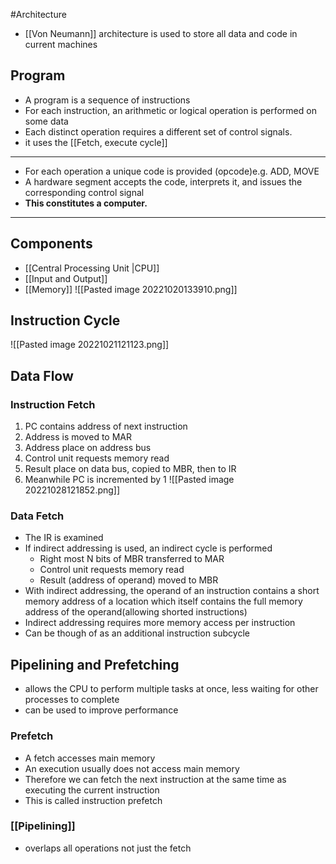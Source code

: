 #Architecture
- [[Von Neumann]] architecture is used to store all data and code in current machines
## Program
- A program is a sequence of instructions
- For each instruction, an arithmetic or logical operation is performed on some data
- Each distinct operation requires a different set of control signals.
- it uses the [[Fetch, execute cycle]]
- ---
- For each operation a unique code is provided (opcode)e.g. ADD, MOVE
- A hardware segment accepts the code, interprets it, and issues the corresponding control signal
- **This constitutes a computer.**
---
## Components
- [[Central Processing Unit |CPU]]
- [[Input and Output]]
- [[Memory]]
![[Pasted image 20221020133910.png]]

## Instruction Cycle
![[Pasted image 20221021121123.png]]

## Data Flow
### Instruction Fetch
1. PC contains address of next instruction
2. Address is moved to MAR
3. Address place on address bus
4. Control unit requests memory read
5. Result place on data bus, copied to MBR, then to IR
6. Meanwhile PC is incremented by 1
![[Pasted image 20221028121852.png]]

### Data Fetch
- The IR is examined
- If indirect addressing is used, an indirect cycle is performed
	- Right most N bits of MBR transferred to MAR
	- Control unit requests memory read
	- Result (address of operand) moved to MBR
- With indirect addressing, the operand of an instruction contains a short memory address of a location which itself contains the full memory address of the operand(allowing shorted instructions)
- Indirect addressing requires more memory access per instruction
- Can be though of as an additional instruction subcycle

## Pipelining and Prefetching
- allows the CPU to perform multiple tasks at once, less waiting for other processes to complete
- can be used to improve performance
### Prefetch
- A fetch accesses main memory
- An execution usually does not access main memory
- Therefore we can fetch the next instruction at the same time as executing the current instruction
- This is called instruction prefetch
### [[Pipelining]]
- overlaps all operations not just the fetch